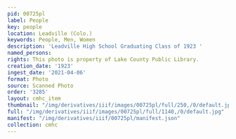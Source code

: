 ```yaml
---
pid: 00725pl
label: People
key: people
location: Leadville (Colo.)
keywords: People, Men, Women
description: 'Leadville High School Graduating Class of 1923 '
named_persons: 
rights: This photo is property of Lake County Public Library.
creation_date: '1923'
ingest_date: '2021-04-06'
format: Photo
source: Scanned Photo
order: '3285'
layout: cmhc_item
thumbnail: "/img/derivatives/iiif/images/00725pl/full/250,/0/default.jpg"
full: "/img/derivatives/iiif/images/00725pl/full/1140,/0/default.jpg"
manifest: "/img/derivatives/iiif/00725pl/manifest.json"
collection: cmhc
---
```

